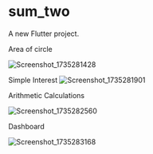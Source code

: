 # sum_two

A new Flutter project.

Area of circle

![Screenshot_1735281428](https://github.com/user-attachments/assets/0bc2b572-bba8-4381-b22e-7af3257f277d)

Simple Interest
![Screenshot_1735281901](https://github.com/user-attachments/assets/b3d30fa2-4c2f-4937-b613-84ffd8148f1d)

Arithmetic Calculations

![Screenshot_1735282560](https://github.com/user-attachments/assets/efb26118-f28d-4be2-b685-2238b410a5e6)

Dashboard

![Screenshot_1735283168](https://github.com/user-attachments/assets/691aaba4-cd60-45cb-a5aa-0aac63096ae8)
